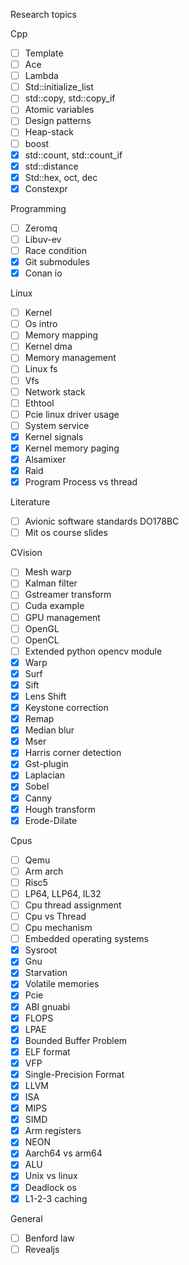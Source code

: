 Research topics

Cpp
- [ ] Template
- [ ] Ace
- [ ] Lambda
- [ ] Std::initialize_list
- [ ] std::copy, std::copy_if
- [ ] Atomic variables
- [ ] Design patterns
- [ ] Heap-stack
- [ ] boost
- [x] std::count, std::count_if
- [x] std::distance
- [x] Std::hex, oct, dec
- [x] Constexpr

Programming
- [ ] Zeromq
- [ ] Libuv-ev
- [ ] Race condition
- [x] Git submodules
- [x] Conan io

Linux
- [ ] Kernel
- [ ] Os intro
- [ ] Memory mapping
- [ ] Kernel dma
- [ ] Memory management
- [ ] Linux fs
- [ ] Vfs
- [ ] Network stack
- [ ] Ethtool
- [ ] Pcie linux driver usage
- [ ] System service
- [x] Kernel signals
- [x] Kernel memory paging
- [x] Alsamixer
- [x] Raid
- [x] Program Process vs thread

Literature
- [ ] Avionic software standards DO178BC
- [ ] Mit os course slides

CVision
- [ ] Mesh warp
- [ ] Kalman filter
- [ ] Gstreamer transform
- [ ] Cuda example
- [ ] GPU management
- [ ] OpenGL
- [ ] OpenCL
- [ ] Extended python opencv module
- [x] Warp
- [x] Surf
- [x] Sift
- [x] Lens Shift
- [x] Keystone correction
- [x] Remap
- [x] Median blur
- [x] Mser
- [x] Harris corner detection
- [x] Gst-plugin
- [x] Laplacian
- [x] Sobel
- [x] Canny
- [x] Hough transform
- [x] Erode-Dilate

Cpus
- [ ] Qemu
- [ ] Arm arch
- [ ] Risc5
- [ ] LP64, LLP64, IL32
- [ ] Cpu thread assignment
- [ ] Cpu vs Thread 
- [ ] Cpu mechanism
- [ ] Embedded operating systems
- [x] Sysroot
- [x] Gnu
- [x] Starvation
- [x] Volatile memories
- [x] Pcie
- [x] ABI gnuabi
- [x] FLOPS
- [x] LPAE
- [x] Bounded Buffer Problem
- [x] ELF format
- [x] VFP
- [x] Single-Precision Format
- [x] LLVM
- [x] ISA
- [x] MIPS
- [x] SIMD 
- [x] Arm registers
- [x] NEON
- [x] Aarch64 vs arm64
- [x] ALU
- [x] Unix vs linux
- [x] Deadlock os
- [x] L1-2-3 caching

General
- [ ] Benford law
- [ ] Revealjs
